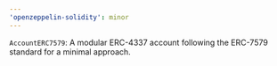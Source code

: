 ```yaml
---
'openzeppelin-solidity': minor
---
```


`AccountERC7579`: A modular ERC-4337 account following the ERC-7579 standard for a minimal approach.
